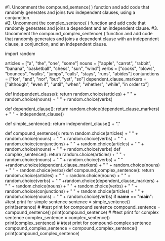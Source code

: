 #1. Uncomment the compound_sentence( ) function and add code that randomly generates and joins two independent clauses, using a conjunction.  
#2. Uncomment the complex_sentence( ) function and add code that randomly generates and joins a dependent and an independent clause.
#3. Uncomment the compound_complex_sentence( ) function and add code that randomly generates and joins a dependent clause with an independent clause, a conjunction, and an independent clause.


import random

articles = ["a", "the", "one", "some"]
nouns = ["apple", "carrot", "rabbit", "banana", "basketball", "chess", "sun", "wind"]
verbs = ["cooks", "blows", "bounces", "walks", "jumps", "calls", "stays", "runs", "abides"]
conjunctions = ["for", "and", "nor", "but", "yet", "so"]
dependent_clause_markers = ["although", "even if", "until", "when", "whether", "while", "in order to"]

def independent_clause():
    return random.choice(articles) + " " + random.choice(nouns) + " " + random.choice(verbs)

def dependent_clause():
    return random.choice(dependent_clause_markers) + " " + independent_clause()

def simple_sentence():
    return independent_clause() + "."

def compound_sentence():
    return random.choice(articles) + " " + random.choice(nouns) + " " + random.choice(verbs) + " " + random.choice(conjunctions) + " " +  random.choice(articles) + " " + random.choice(nouns) + " " + random.choice(verbs)
def complex_sentence():
   return random.choice(articles) + " " + random.choice(nouns) + " " + random.choice(verbs) + " " +random.choice(dependent_clause_markers) + " "   + random.choice(nouns) + " " + random.choice(verbs)
def compound_complex_sentence():
   return random.choice(articles) + " " + random.choice(nouns) + " " + random.choice(verbs) + " " +random.choice(dependent_clause_markers) + " "   + random.choice(nouns) + " " + random.choice(verbs) + " " + random.choice(conjunctions) + " " + random.choice(articles) + " " + random.choice(nouns) + " " + random.choice(verbs)
if __name__ == "__main__":
    #test print for simple sentence
    sentence = simple_sentence()
    print(sentence)
    # #test print for compound sentence
    compound_sentence = compound_sentence()
    print(compound_sentence)
    # #test print for complex sentence
    complex_sentence = complex_sentence()
    print(complex_sentence)
    # #test print for compound-complex sentence
    compound_complex_sentence = compound_complex_sentence()
    print(compound_complex_sentence)
